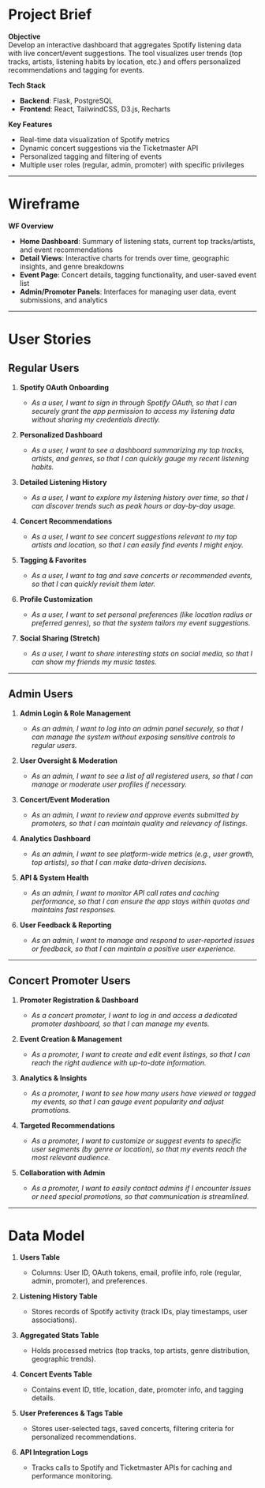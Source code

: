 # Project Brief

**Objective**  
Develop an interactive dashboard that aggregates Spotify listening data with live concert/event suggestions. The tool visualizes user trends (top tracks, artists, listening habits by location, etc.) and offers personalized recommendations and tagging for events.

**Tech Stack**  
- **Backend**: Flask, PostgreSQL  
- **Frontend**: React, TailwindCSS, D3.js, Recharts  

**Key Features**  
- Real-time data visualization of Spotify metrics  
- Dynamic concert suggestions via the Ticketmaster API  
- Personalized tagging and filtering of events  
- Multiple user roles (regular, admin, promoter) with specific privileges  

---

# Wireframe

**WF Overview**  
- **Home Dashboard**: Summary of listening stats, current top tracks/artists, and event recommendations  
- **Detail Views**: Interactive charts for trends over time, geographic insights, and genre breakdowns  
- **Event Page**: Concert details, tagging functionality, and user-saved event list  
- **Admin/Promoter Panels**: Interfaces for managing user data, event submissions, and analytics  

---

# User Stories

## Regular Users

1. **Spotify OAuth Onboarding**  
   - *As a user, I want to sign in through Spotify OAuth, so that I can securely grant the app permission to access my listening data without sharing my credentials directly.*

2. **Personalized Dashboard**  
   - *As a user, I want to see a dashboard summarizing my top tracks, artists, and genres, so that I can quickly gauge my recent listening habits.*

3. **Detailed Listening History**  
   - *As a user, I want to explore my listening history over time, so that I can discover trends such as peak hours or day-by-day usage.*

4. **Concert Recommendations**  
   - *As a user, I want to see concert suggestions relevant to my top artists and location, so that I can easily find events I might enjoy.*

5. **Tagging & Favorites**  
   - *As a user, I want to tag and save concerts or recommended events, so that I can quickly revisit them later.*

6. **Profile Customization**  
   - *As a user, I want to set personal preferences (like location radius or preferred genres), so that the system tailors my event suggestions.*

7. **Social Sharing (Stretch)**  
   - *As a user, I want to share interesting stats on social media, so that I can show my friends my music tastes.*

---

## Admin Users

1. **Admin Login & Role Management**  
   - *As an admin, I want to log into an admin panel securely, so that I can manage the system without exposing sensitive controls to regular users.*

2. **User Oversight & Moderation**  
   - *As an admin, I want to see a list of all registered users, so that I can manage or moderate user profiles if necessary.*

3. **Concert/Event Moderation**  
   - *As an admin, I want to review and approve events submitted by promoters, so that I can maintain quality and relevancy of listings.*

4. **Analytics Dashboard**  
   - *As an admin, I want to see platform-wide metrics (e.g., user growth, top artists), so that I can make data-driven decisions.*

5. **API & System Health**  
   - *As an admin, I want to monitor API call rates and caching performance, so that I can ensure the app stays within quotas and maintains fast responses.*

6. **User Feedback & Reporting**  
   - *As an admin, I want to manage and respond to user-reported issues or feedback, so that I can maintain a positive user experience.*

---

## Concert Promoter Users

1. **Promoter Registration & Dashboard**  
   - *As a concert promoter, I want to log in and access a dedicated promoter dashboard, so that I can manage my events.*

2. **Event Creation & Management**  
   - *As a promoter, I want to create and edit event listings, so that I can reach the right audience with up-to-date information.*

3. **Analytics & Insights**  
   - *As a promoter, I want to see how many users have viewed or tagged my events, so that I can gauge event popularity and adjust promotions.*

4. **Targeted Recommendations**  
   - *As a promoter, I want to customize or suggest events to specific user segments (by genre or location), so that my events reach the most relevant audience.*

5. **Collaboration with Admin**  
   - *As a promoter, I want to easily contact admins if I encounter issues or need special promotions, so that communication is streamlined.*

---

# Data Model

1. **Users Table**  
   - Columns: User ID, OAuth tokens, email, profile info, role (regular, admin, promoter), and preferences.

2. **Listening History Table**  
   - Stores records of Spotify activity (track IDs, play timestamps, user associations).

3. **Aggregated Stats Table**  
   - Holds processed metrics (top tracks, top artists, genre distribution, geographic trends).

4. **Concert Events Table**  
   - Contains event ID, title, location, date, promoter info, and tagging details.

5. **User Preferences & Tags Table**  
   - Stores user-selected tags, saved concerts, filtering criteria for personalized recommendations.

6. **API Integration Logs**  
   - Tracks calls to Spotify and Ticketmaster APIs for caching and performance monitoring.
